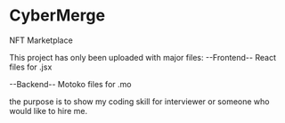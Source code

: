 # CyberMerge
NFT Marketplace 

This project has only been uploaded with major files:
--Frontend--
React files for .jsx

--Backend--
Motoko files for .mo

the purpose is to show my coding skill for interviewer or someone who would like to hire me. 
